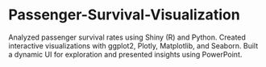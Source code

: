 # Passenger-Survival-Visualization
Analyzed passenger survival rates using Shiny (R) and Python. Created interactive visualizations with ggplot2, Plotly, Matplotlib, and Seaborn. Built a dynamic UI for exploration and presented insights using PowerPoint.

